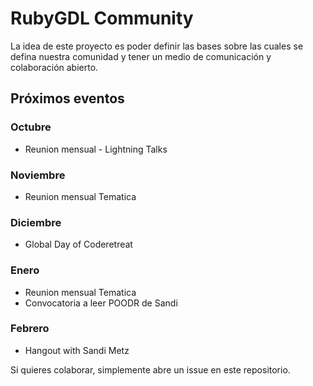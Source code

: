 # RubyGDL Community

La idea de este proyecto es poder definir las bases sobre las cuales se defina nuestra comunidad y tener
un medio de comunicación y colaboración abierto.

## Próximos eventos

### Octubre
* Reunion mensual - Lightning Talks

### Noviembre
* Reunion mensual Tematica

### Diciembre
* Global Day of Coderetreat

### Enero
* Reunion mensual Tematica
* Convocatoria a leer POODR de Sandi

### Febrero
* Hangout with Sandi Metz

Si quieres colaborar, simplemente abre un issue en este repositorio.
